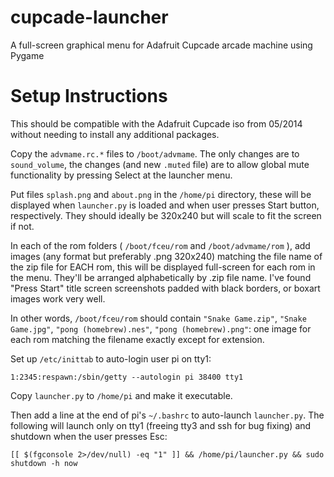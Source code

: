 # cupcade-launcher
A full-screen graphical menu for Adafruit Cupcade arcade machine using Pygame

# Setup Instructions
This should be compatible with the Adafruit Cupcade iso from 05/2014 without needing to install any additional packages. 

Copy the `advmame.rc.*` files to `/boot/advmame`. The only changes are to `sound_volume`, the changes (and new `.muted` file) are to allow global mute functionality by pressing Select at the launcher menu. 

Put files `splash.png` and `about.png` in the `/home/pi` directory, these will be displayed when `launcher.py` is loaded and when user presses Start button, respectively. They should ideally be 320x240 but will scale to fit the screen if not. 

In each of the rom folders ( `/boot/fceu/rom` and `/boot/advmame/rom` ), add images (any format but preferably .png 320x240) matching the file name of the zip file for EACH rom, this will be displayed full-screen for each rom in the menu. They'll be arranged alphabetically by .zip file name. I've found "Press Start" title screen screenshots padded with black borders, or boxart images work very well. 

In other words, `/boot/fceu/rom` should contain `"Snake Game.zip"`, `"Snake Game.jpg"`, `"pong (homebrew).nes"`, `"pong (homebrew).png"`: one image for each rom matching the filename exactly except for extension. 

Set up `/etc/inittab` to auto-login user pi on tty1:

    1:2345:respawn:/sbin/getty --autologin pi 38400 tty1

Copy `launcher.py` to `/home/pi` and make it executable. 

Then add a line at the end of pi's `~/.bashrc` to auto-launch `launcher.py`. The following will launch only on tty1 (freeing tty3 and ssh for bug fixing) and shutdown when the user presses Esc:

    [[ $(fgconsole 2>/dev/null) -eq "1" ]] && /home/pi/launcher.py && sudo shutdown -h now
